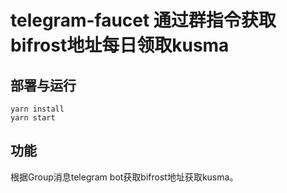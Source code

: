 # telegram-faucet 通过群指令获取bifrost地址每日领取kusma

## 部署与运行
```
yarn install
yarn start
```

## 功能
根据Group消息telegram bot获取bifrost地址获取kusma。